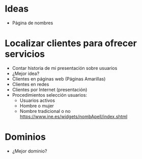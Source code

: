 # Ideas
- Página de nombres

# Localizar clientes para ofrecer servicios
- Contar historia de mi presentación sobre usuarios
- ¿Mejor idea?
- Clientes en páginas web (Páginas Amarillas)
- Clientes en redes
- Clientes por Internet (presentación)
- Procedimientos selección usuarios:
  - Usuarios activos
  - Hombre o mujer
  - Nombre tradicional o no https://www.ine.es/widgets/nombApell/index.shtml

# Dominios
- ¿Mejor dominio?
